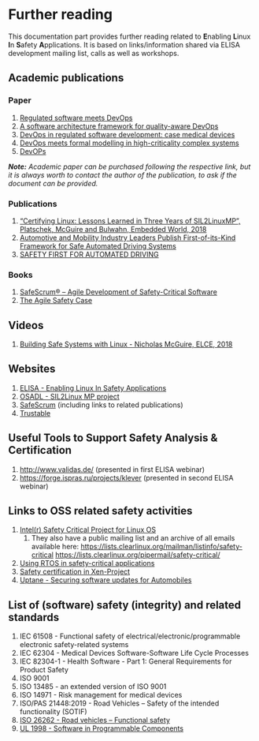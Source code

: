 # Further reading
This documentation part provides further reading related to **E**nabling **L**inux **I**n **S**afety **A**pplications. It is based on links/information shared via ELISA development mailing list, calls as well as workshops.

## Academic publications

### Paper
1. [Regulated software meets DevOps](https://www.sciencedirect.com/science/article/abs/pii/S0950584918300144#abs0001)
1. [A software architecture framework for quality-aware DevOps](https://dl.acm.org/citation.cfm?id=2945411)
1. [DevOps in regulated software development: case medical devices](https://dl.acm.org/citation.cfm?id=3102967)
1. [DevOps meets formal modelling in high-criticality complex systems](https://dl.acm.org/citation.cfm?id=2804373)
1. [DevOPs](https://www.computer.org/csdl/api/v1/periodical/mags/so/2016/03/mso2016030094/13rRUNvyary/download-article/pdf?token=eyJ0eXAiOiJKV1QiLCJhbGciOiJIUzI1NiJ9.eyJpc3MiOiJjc2RsX2FwaSIsImF1ZCI6ImNzZGxfYXBpX2Rvd25sb2FkX3Rva2VuIiwic3ViIjoiYW5vbnltb3VzQGNvbXB1dGVyLm9yZyIsImVtYWlsIjoiYW5vbnltb3VzQGNvbXB1dGVyLm9yZyIsImV4cCI6MTU2Mjc5MzIyM30.QmjF55IjFDXMCrb90PdWi95meOvgrUw3xlZka76_8U8
)

_**Note:** Academic paper can be purchased following the respective link, but it is always worth to contact the author of the publication, to ask if the document can be provided._

### Publications
1. [“Certifying Linux: Lessons Learned in Three Years of SIL2LinuxMP”, Platschek, McGuire and Bulwahn, Embedded World, 2018](https://www.bmw-carit.com/downloads/publications/EWC2018_Certifying-Linux-Lessons-Learned.pdf)
1. [Automotive and Mobility Industry Leaders Publish First-of-its-Kind Framework for Safe Automated Driving Systems](https://newsroom.intel.com/wp-content/uploads/sites/11/2019/07/Intel-Safety-First-for-Automated-Driving.pdf)
1. [SAFETY FIRST FOR AUTOMATED DRIVING](https://newsroom.intel.com/wp-content/uploads/sites/11/2019/07/Intel-Safety-First-for-Automated-Driving.pdf)

### Books
1. [SafeScrum® – Agile Development of Safety-Critical Software](https://www.springer.com/gp/book/9783319993331)
1. [The Agile Safety Case](https://www.springer.com/gp/book/9783319702643)

## Videos
1. [Building Safe Systems with Linux - Nicholas McGuire,  ELCE, 2018](https://www.youtube.com/watch?v=UedAzd4eSjY)

## Websites
1. [ELISA - Enabling Linux In Safety Applications](https://elisa.tech/)
1. [OSADL - SIL2Linux MP project](https://www.osadl.org/SIL2LinuxMP.sil2-linux-project.0.html)
1. [SafeScrum](https://www.sintef.no/en/digital/software-engineering-safety-and-security/system-safety/safescrum/) (including links to related publications)
1. [Trustable](https://gitlab.com/trustable/documents/wikis/home)


## Useful Tools to Support Safety Analysis & Certification
1. http://www.validas.de/ (presented in first ELISA webinar)
1. https://forge.ispras.ru/projects/klever (presented in second ELISA webinar)

## Links to OSS related safety activities
1. [Intel(r) Safety Critical Project for Linux OS](https://clearlinux.org/safe/)
    1. They also have a public mailing list and an archive of all emails available here:
       https://lists.clearlinux.org/mailman/listinfo/safety-critical
       https://lists.clearlinux.org/pipermail/safety-critical/
1. [Using RTOS in safety-critical applications](https://discourse.ros.org/t/safety-critical-wg/8884)
1. [Safety certification in Xen-Project](https://wiki.xenproject.org/wiki/Category:Safety_Certification)
1. [Uptane - Securing software updates for Automobiles](https://uptane.github.io/)

## List of (software) safety (integrity) and related standards
1. IEC 61508 - Functional safety of electrical/electronic/programmable electronic safety-related systems
1. IEC 62304 - Medical Devices Software-Software Life Cycle Processes
1. IEC 82304-1 - Health Software - Part 1: General Requirements for Product Safety
1. ISO 9001
1. ISO 13485 - an extended version of ISO 9001
1. ISO 14971 - Risk management for medical devices
1. ISO/PAS 21448:2019 - Road Vehicles – Safety of the intended functionality (SOTIF)
1. [ISO 26262 - Road vehicles – Functional safety](https://www.iso.org/obp/ui/#iso:std:iso:26262:-1:ed-1:v1:en)
1. [UL 1998 - Software in Programmable Components](https://standardscatalog.ul.com/standards/en/standard_1998_3)
